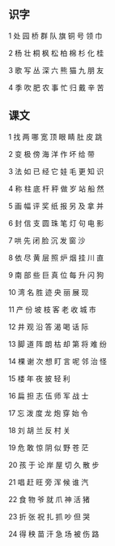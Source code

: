 ## 识字

1
处 园 桥 群 队 旗 铜 号 领 巾

2
杨 壮 桐 枫 松 柏 棉 杉 化 桂

3
歌 写 丛 深 六 熊 猫 九 朋 友

4
季 吹 肥 农 事 忙 归 戴 辛 苦

## 课文

1
找 两 哪 宽 顶 眼 睛 肚 皮 跳

2
变 极 傍 海 洋 作 坏 给 带

3
法 如 已 经 它 娃 毛 更 知 识

4
称 柱 底 杆 秤 做 岁 站 船 然

5
画 幅 评 奖 纸 报 另 及 拿 并

6
封 信 支 圆 珠 笔 灯 句 电 影

7
哄 先 闭 脸 沉 发 窗 沙

8
依 尽 黄 层 照 炉 烟 挂 川 直

9
南 部 些 巨 真 位 每 升 闪 狗

10
湾 名 胜 迹 央 丽 展 现

11
产 份 坡 枝 客 老 收 城 市

12
井 观 沿 答 渴 喝 话 际

13
脚 道 阵 朗 枯 却 第 将 难 纷

14
棵 谢 次 想 盯 言 呢 邻 治 怪

15
楼 年 夜 披 轻 利

16
扁 担 志 伍 师 军 战 士

17
忘 泼 度 龙 炮 穿 始 令

18
刘 胡 兰 反 村 关

19
危 敢 惊 阴 似 野 苍 茫

20
孩 于 论 岸 屋 切 久 散 步

21
唱 赶 旺 旁 浑 候 谁 汽

22
食 物 爷 就 爪 神 活 猪

23
折 张 祝 扎 抓 吵 但 哭

24
得 秧 苗 汗 急 场 被 伤 路


